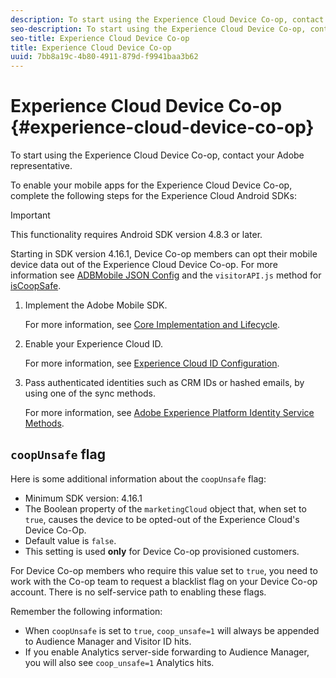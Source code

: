 ```yaml
---
description: To start using the Experience Cloud Device Co-op, contact your Adobe representative.
seo-description: To start using the Experience Cloud Device Co-op, contact your Adobe representative.
seo-title: Experience Cloud Device Co-op
title: Experience Cloud Device Co-op
uuid: 7bb8a19c-4b80-4911-879d-f9941baa3b62
---
```


# Experience Cloud Device Co-op {#experience-cloud-device-co-op}

To start using the Experience Cloud Device Co-op, contact your Adobe representative.

To enable your mobile apps for the Experience Cloud Device Co-op, complete the following steps for the Experience Cloud Android SDKs:

>[!IMPORTANT]
>
>This functionality requires Android SDK version 4.8.3 or later.

Starting in SDK version 4.16.1, Device Co-op members can opt their mobile device data out of the Experience Cloud Device Co-op. For more information see [ADBMobile JSON Config](/help/android/configuration/json-config/json-config.md) and the `visitorAPI.js` method for [isCoopSafe](https://docs.adobe.com/content/help/en/id-service/using/id-service-api/configurations/coopsafe.html). 

1. Implement the Adobe Mobile SDK.

   For more information, see [Core Implementation and Lifecycle](/help/android/getting-started/dev-qs.md).
1. Enable your Experience Cloud ID.

   For more information, see [Experience Cloud ID Configuration](/help/android/c-marketing-cloud/mcvid.md).
1. Pass authenticated identities such as CRM IDs or hashed emails, by using one of the sync methods.

   For more information, see [Adobe Experience Platform Identity Service Methods](/help/android/c-marketing-cloud/mc-methods.md). 

## `coopUnsafe` flag

Here is some additional information about the `coopUnsafe` flag:

* Minimum SDK version:  4.16.1
* The Boolean property of the `marketingCloud` object that, when set to `true`, causes the device to be opted-out of the Experience Cloud's Device Co-Op. 
* Default value is `false`. 
* This setting is used **only** for Device Co-op provisioned customers.  

For Device Co-op members who require this value set to `true`, you need to work with the Co-op team to request a blacklist flag on your Device Co-op account. There is no self-service path to enabling these flags. 

Remember the following information: 

* When `coopUnsafe` is set to `true`, `coop_unsafe=1` will always be appended to Audience Manager and Visitor ID hits.
* If you enable Analytics server-side forwarding to Audience Manager, you will also see `coop_unsafe=1` Analytics hits. 